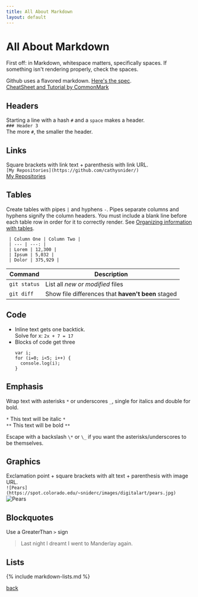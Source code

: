 ```yaml
---
title: All About Markdown
layout: default
---
```


# All About Markdown

First off: in Markdown, whitespace matters, specifically spaces. If something isn't rendering properly, check the spaces.  

Github uses a flavored markdown. [Here's the spec](https://github.github.com/gfm/). <br />
[CheatSheet and Tutorial by CommonMark](https://commonmark.org/help/)

## Headers
Starting a line with a hash `#` and a `space` makes a header. <br />
`### Header 3 `<br />
The more `#`, the smaller the header.

## Links
Square brackets with link text + parenthesis with link URL. <br />
`[My Repositories](https://github.com/cathysnider/)` <br />
[My Repositories](https://github.com/cathysnider/)

## Tables
Create tables with pipes `|` and hyphens `-`. Pipes separate columns and hyphens signify the column headers.  You must include a blank line before each table row in order for it to correctly render. See [Organizing information with tables](https://help.github.com/en/articles/organizing-information-with-tables).

```
 | Column One | Column Two |
 | --- | ---: |
 | Lorem | 12,300 |
 | Ipsum | 5,032 |
 | Dolor | 375,929 |
 ```

 | Command | Description |
 | --- | --- |
 | `git status` | List all *new or modified* files |
 | `git diff` | Show file differences that **haven't been** staged |

## Code
* Inline text gets one backtick. <br />
  Solve for x: `2x + 7 = 17`
* Blocks of code get three
  ```
  var i;
  for (i=0; i<5; i++) {
    console.log(i);
  }
  ```
## Emphasis
Wrap text with asterisks `*` or underscores `_`, single for italics and double for bold.

`*` This text will be italic `*` <br />
`**` This text will be bold `**`

  Escape with a backslash `\*` or `\_` if you want the asterisks/underscores to be themselves.

## Graphics
Exclamation point + square brackets with alt text + parenthesis with image URL. <br />
`![Pears](https://spot.colorado.edu/~sniderc/images/digitalart/pears.jpg)` <br />
![Pears](https://spot.colorado.edu/~sniderc/images/digitalart/pears.jpg)

## Blockquotes
Use a GreaterThan `>` sign <br />
> Last night I dreamt I went to Manderlay again.

## Lists
{% include markdown-lists.md %}





[back](./)
